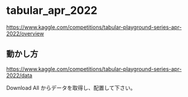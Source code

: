 # tabular_apr_2022
https://www.kaggle.com/competitions/tabular-playground-series-apr-2022/overview


## 動かし方
https://www.kaggle.com/competitions/tabular-playground-series-apr-2022/data

Download All からデータを取得し、配置して下さい。
